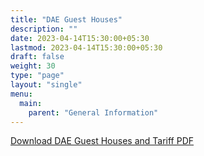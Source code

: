 ```yaml
---
title: "DAE Guest Houses"
description: ""
date: 2023-04-14T15:30:00+05:30
lastmod: 2023-04-14T15:30:00+05:30
draft: false
weight: 30
type: "page"
layout: "single"
menu:
  main:
    parent: "General Information"
---
```


[Download DAE Guest Houses and Tariff PDF](/images/22.%20%20DAE%20Guest%20Houses%20and%20Tariff.pdf)
